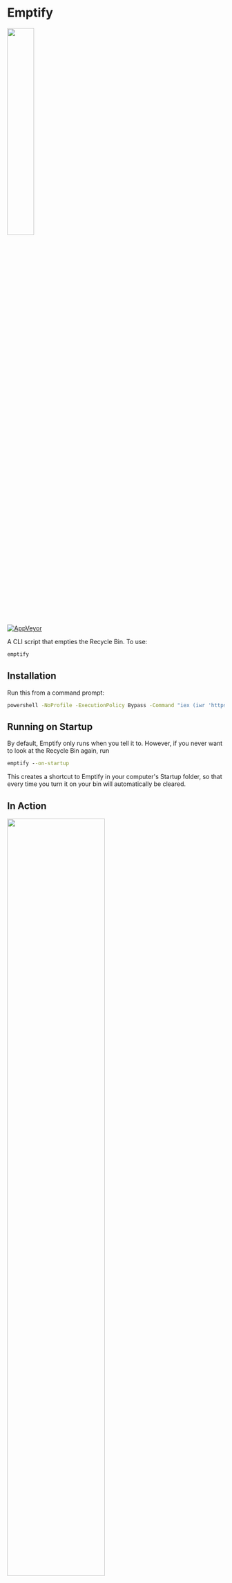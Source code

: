 # Emptify

<img src="https://cdn.rawgit.com/jamesqo/Emptify/master/icons/icon.svg" width="35%"/>

[![AppVeyor](https://ci.appveyor.com/api/projects/status/github/jamesqo/Stall?branch=master&svg=true)](https://ci.appveyor.com/project/jamesqo/Stall)

A CLI script that empties the Recycle Bin. To use:

```cmd
emptify
```

## Installation

Run this from a command prompt:

```cmd
powershell -NoProfile -ExecutionPolicy Bypass -Command "iex (iwr 'https://github.com/jamesqo/Emptify/raw/master/install.ps1').Content" && set path=%path%;%LocalAppData%\Emptify
```

## Running on Startup

By default, Emptify only runs when you tell it to. However, if you never want to look at the Recycle Bin again, run

```cmd
emptify --on-startup
```

This creates a shortcut to Emptify in your computer's Startup folder, so that every time you turn it on your bin will automatically be cleared.

## In Action

<img src="http://i.imgur.com/IlUO4iQ.gif" width="67%"/>

## License

Emptify is licensed under the [BSD 2-clause license](license.bsd).
